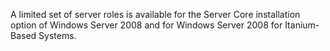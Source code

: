 <Token xmlns:xlink="http://www.w3.org/1999/xlink">A limited set of server roles is available for the Server Core installation option of Windows Server 2008 and for Windows Server 2008 for Itanium-Based Systems.</Token>
